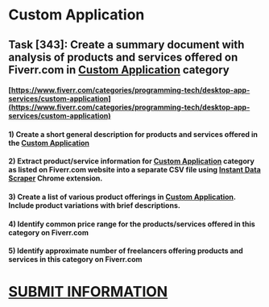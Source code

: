 # Custom Application
## Task [343]: Create a summary document with analysis of products and services offered on Fiverr.com in [Custom Application](https://www.fiverr.com/categories/programming-tech/desktop-app-services/custom-application) category
#### [https://www.fiverr.com/categories/programming-tech/desktop-app-services/custom-application](https://www.fiverr.com/categories/programming-tech/desktop-app-services/custom-application)
#### 1) Create a short general description for products and services offered in the [Custom Application](https://www.fiverr.com/categories/programming-tech/desktop-app-services/custom-application)
#### 2) Extract product/service information for [Custom Application](https://www.fiverr.com/categories/programming-tech/desktop-app-services/custom-application) category as listed on Fiverr.com website into a separate CSV file using [Instant Data Scraper](https://chrome.google.com/webstore/detail/instant-data-scraper/ofaokhiedipichpaobibbnahnkdoiiah) Chrome extension.
#### 3) Create a list of various product offerings in [Custom Application](https://www.fiverr.com/categories/programming-tech/desktop-app-services/custom-application). Include product variations with brief descriptions.
#### 4) Identify common price range for the products/services offered in this category on Fiverr.com
#### 5) Identify approximate number of freelancers offering products and services in this category on Fiverr.com

# [SUBMIT INFORMATION](https://forms.office.com/r/8AEKjkLxKG)
